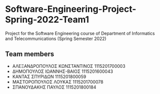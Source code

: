 # Software-Engineering-Project-Spring-2022-Team1
Project for the Software Engineering course of Department of Informatics and Telecommunications (Spring Semester 2022) 

## Team members

- ΑΛΕΞΑΝΔΡΟΠΟΥΛΟΣ ΚΩΝΣΤΑΝΤΙΝΟΣ  1115201700003
- ΔΗΜΟΠΟΥΛΟΣ ΙΩΑΝΝΗΣ-ΒΑΙΟΣ      1115201600043
- ΚΑΝΤΑΣ ΣΠΥΡΙΔΩΝ               1115201800059
- ΜΑΣΤΟΡΟΠΟΥΛΟΣ ΛΟΥΚΑΣ          1115201700078
- ΣΠΑΝΟΥΔΑΚΗΣ ΠΑΥΛΟΣ            1115201800184
